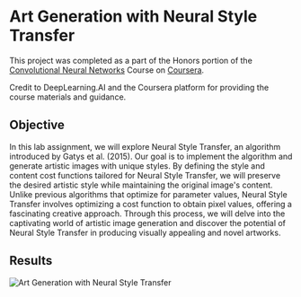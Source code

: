 
# Art Generation with Neural Style Transfer

This project was completed as a part of the Honors portion of the [Convolutional Neural Networks](https://www.coursera.org/learn/convolutional-neural-networks) Course on [Coursera](https://www.coursera.org/).

Credit to DeepLearning.AI and the Coursera platform for providing the course materials and guidance.

## Objective

In this lab assignment, we will explore Neural Style Transfer, an algorithm introduced by Gatys et al. (2015). Our goal is to implement the algorithm and generate artistic images with unique styles. By defining the style and content cost functions tailored for Neural Style Transfer, we will preserve the desired artistic style while maintaining the original image's content. Unlike previous algorithms that optimize for parameter values, Neural Style Transfer involves optimizing a cost function to obtain pixel values, offering a fascinating creative approach. Through this process, we will delve into the captivating world of artistic image generation and discover the potential of Neural Style Transfer in producing visually appealing and novel artworks.
## Results

![Art Generation with Neural Style Transfer](https://blogger.googleusercontent.com/img/b/R29vZ2xl/AVvXsEiqCfuehStDcpiRypofTD0_3TZe-G5BsrG7dVbV9nYmgAeU1dmVQaIdRlz9ck0xaB5bhqoNBJnVjsJ4dnZBKe_jy7xzLPp9mKRzbvse7T1X8oUL8TQ1sPbE5YX74zA4LgB7-Qzfb6UkparYcCLIGilJfThl0dMmyxo3hjxVQQ67NhkwlYi1UPBeH8o-wDU/s1600/art-generation-with-neural-style-transfer.png)